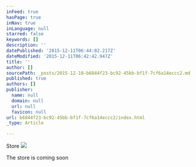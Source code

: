 ```yaml
---
inFeed: true
hasPage: true
inNav: true
inLanguage: null
starred: false
keywords: []
description: ''
datePublished: '2015-12-11T06:44:02.217Z'
dateModified: '2015-12-11T06:42:42.947Z'
title: ''
author: []
sourcePath: _posts/2015-12-10-b6844f23-bc92-45bb-bf1f-7cf6a14eccc2.md
published: true
authors: []
publisher:
  name: null
  domain: null
  url: null
  favicon: null
url: b6844f23-bc92-45bb-bf1f-7cf6a14eccc2/index.html
_type: Article

---
```

Store
![](https://the-grid-user-content.s3-us-west-2.amazonaws.com/0fb6ff12-c44b-417e-a04d-5f8b6d25fb23.jpg)

The store is coming soon